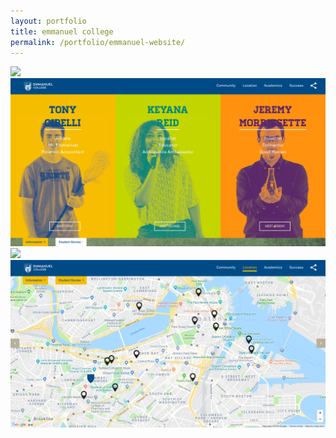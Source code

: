 ```yaml
---
layout: portfolio
title: emmanuel college
permalink: /portfolio/emmanuel-website/
---
```


<img src="/img/full/emm/full-emm-homepage.png">

<img src="/img/full/emm/full-emm-student-stories.png">

<img src="/img/full/emm/full-emm-locationpage.png">

<img src="/img/full/emm/full-emm-mappage.png">